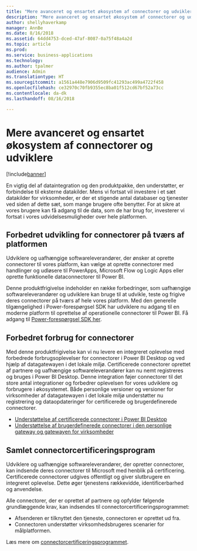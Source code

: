 ```yaml
---
title: "Mere avanceret og ensartet økosystem af connectorer og udviklere"
description: "Mere avanceret og ensartet økosystem af connectorer og udviklere"
author: shellyhaverkamp
manager: AnnBe
ms.date: 8/16/2018
ms.assetid: 64dd4753-dced-47af-8087-0a75f48a4a2d
ms.topic: article
ms.prod: 
ms.service: business-applications
ms.technology: 
ms.author: tpalmer
audience: Admin
ms.translationtype: HT
ms.sourcegitcommit: a1561a448e7906d9509fc41293ac499a4722f458
ms.openlocfilehash: ce32970c70fb9355ec8ba01f512cd67bf52a73cc
ms.contentlocale: da-dk
ms.lasthandoff: 08/16/2018

---
```

#  <a name="richer-and-more-unified-connector-and-developer-ecosystem"></a>Mere avanceret og ensartet økosystem af connectorer og udviklere


[!include[banner](../../includes/banner.md)]

En vigtig del af dataintegration og den produktpakke, den understøtter, er forbindelse til eksterne datakilder. Mens vi fortsat vil investere i et sæt datakilder for virksomheder, er der et stigende antal databaser og tjenester ved siden af dette sæt, som mange brugere ofte benytter. For at sikre at vores brugere kan få adgang til de data, som de har brug for, investerer vi fortsat i vores udvidelsesmuligheder over hele platformen.

## <a name="improved-development-for-connectors-across-the-platform"></a>Forbedret udvikling for connectorer på tværs af platformen

Udviklere og uafhængige softwareleverandører, der ønsker at oprette connectorer til vores platform, kan vælge at oprette connectorer med handlinger og udløsere til PowerApps, Microsoft Flow og Logic Apps eller oprette funktionelle dataconnectorer til Power BI.

Denne produktfrigivelse indeholder en række forbedringer, som uafhængige softwareleverandører og udviklere kan bruge til at udvikle, teste og frigive deres connectorer på tværs af hele vores platform. Med den generelle tilgængelighed i Power-forespørgsel SDK har udviklere nu adgang til en moderne platform til oprettelse af operationelle connectorer til Power BI. Få adgang til [Power-forespørgsel SDK her](https://aka.ms/dataconnectors).

## <a name="improved-consumption-for-connectors"></a>Forbedret forbrug for connectorer
Med denne produktfrigivelse kan vi nu levere en integreret oplevelse med forbedrede forbrugsoplevelser for connectorer i Power BI Desktop og ved hjælp af datagatewayen i det lokale miljø.  Certificerede connectorer oprettet af partnere og uafhængige softwareleverandører kan nu nemt registreres og bruges i Power BI Desktop.
Denne integration føjer connectorer til det store antal integrationer og forbedrer oplevelsen for vores udviklere og forbrugere i økosystemet.  Både personlige versioner og versioner for virksomheder af datagatewayen i det lokale miljø understøtter nu registrering og dataopdateringer for certificerede og brugerdefinerede connectorer.

-  [Understøttelse af certificerede connectorer i Power BI Desktop](1-power-query.md#certified-custom-connectors-in-power-bi-desktop)
-  [Understøttelse af brugerdefinerede connectorer i den personlige gateway og gatewayen for virksomheder](5-data-gateway.md#certified-custom-connectors-in-power-bi-desktop)


## <a name="unified-connector-certification-program"></a>Samlet connectorcertificeringsprogram
Udviklere og uafhængige softwareleverandører, der opretter connectorer, kan indsende deres connectorer til Microsoft med henblik på certificering.
Certificerede connectorer udgives offentligt og giver slutbrugere en integreret oplevelse.
Dette øger tjenestens rækkevidde, identificerbarhed og anvendelse.

Alle connectorer, der er oprettet af partnere og opfylder følgende grundlæggende krav, kan indsendes til connectorcertificeringsprogrammet:

- Afsenderen er tilknyttet den tjeneste, connectoren er oprettet ud fra.
- Connectoren understøtter virksomhedsbrugeres scenarier for målplatformen.

Læs mere om [connectorcertificeringsprogrammet](https://aka.ms/connector-certification).


